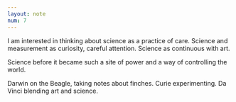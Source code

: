 ```yaml
---
layout: note
num: 7
---
```


I am interested in thinking about science as a practice of care. Science and measurement as curiosity, careful attention. Science as continuous with art.

Science before it became such a site of power and a way of controlling the world. 

Darwin on the Beagle, taking notes about finches. Curie experimenting. Da Vinci blending art and science.